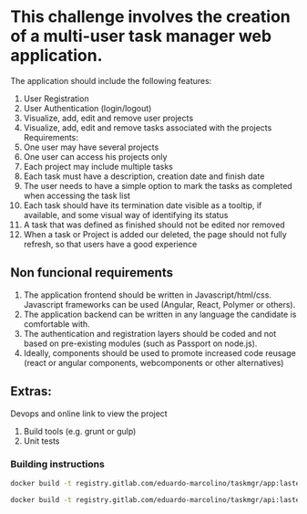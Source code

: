 # This challenge involves the creation of a multi-user task manager web application.

The application should include the following features:

1. User Registration
2. User Authentication (login/logout)
3. Visualize, add, edit and remove user projects
4. Visualize, add, edit and remove tasks associated with the projects
Requirements:
1. One user may have several projects
2. One user can access his projects only
3. Each project may include multiple tasks
4. Each task must have a description, creation date and finish date
5. The user needs to have a simple option to mark the tasks as completed when accessing the task list
6. Each task should have its termination date visible as a tooltip, if available, and some visual way of identifying
its status
7. A task that was defined as finished should not be edited nor removed
8. When a task or Project is added our deleted, the page should not fully refresh, so that users have a good
experience

## Non funcional requirements

1. The application frontend should be written in Javascript/html/css. Javascript frameworks can be used
(Angular, React, Polymer or others).
2. The application backend can be written in any language the candidate is comfortable with.
3. The authentication and registration layers should be coded and not based on pre-existing modules (such as
Passport on node.js).
4. Ideally, components should be used to promote increased code reusage (react or angular components,
webcomponents or other alternatives)

## Extras:

Devops and online link to view the project
1. Build tools (e.g. grunt or gulp)
2. Unit tests


### Building instructions

```bash
docker build -t registry.gitlab.com/eduardo-marcolino/taskmgr/app:lastest -f Dockerfile .
```

```bash
docker build -t registry.gitlab.com/eduardo-marcolino/taskmgr/api:lastest -f api/Dockerfile ./api
```
